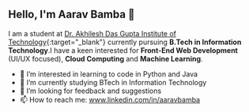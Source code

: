 ## Hello, I'm Aarav Bamba 👋
I am a student at [Dr. Akhilesh Das Gupta Institute of Technology](https://adgitmdelhi.ac.in){:target="_blank"} currently pursuing **B.Tech in Information Technology**.I have a keen interested for **Front-End Web Development** (UI/UX focused), **Cloud Computing** and **Machine Learning**.
- 👀 I’m interested in learning to code in Python and Java
- 🌱 I’m currently studying BTech in Information Technology
- 💞️ I’m looking for feedback and suggestions
- 📫 How to reach me: www.linkedin.com/in/aaravbamba

<!---
aaravbmb/aaravbmb is a ✨ special ✨ repository because its `README.md` (this file) appears on your GitHub profile.
You can click the Preview link to take a look at your changes.
--->
